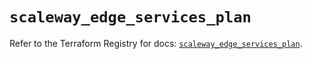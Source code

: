 # `scaleway_edge_services_plan`

Refer to the Terraform Registry for docs: [`scaleway_edge_services_plan`](https://registry.terraform.io/providers/scaleway/scaleway/2.57.0/docs/resources/edge_services_plan).

